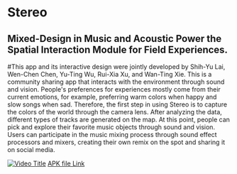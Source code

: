 # Stereo
Mixed-Design in Music and Acoustic Power the Spatial Interaction Module for Field Experiences.
-
#This app and its interactive design were jointly developed by Shih-Yu Lai, Wen-Chen Chen, Yu-Ting Wu, Rui-Xia Xu, and Wan-Ting Xie.
This is a community sharing app that interacts with the environment through sound and vision. 
People's preferences for experiences mostly come from their current emotions, 
for example, preferring warm colors when happy and slow songs when sad.
Therefore, the first step in using Stereo is to capture the colors of the world through the camera lens. 
After analyzing the data, different types of tracks are generated on the map. At this point, 
people can pick and explore their favorite music objects through sound and vision. 
Users can participate in the music mixing process through sound effect processors and mixers, 
creating their own remix on the spot and sharing it on social media.

[![Video Title](https://img.youtube.com/vi/3_VWzdwezVs/0.jpg)](https://youtu.be/3_VWzdwezVs?si=4SaS0pfijqaJ012h "Click to Watch!")
[APK file Link](https://drive.google.com/file/d/1HbhWSxFHlgtM5YLzaFxs11Gurpmix31n/view?usp=drivesdk)